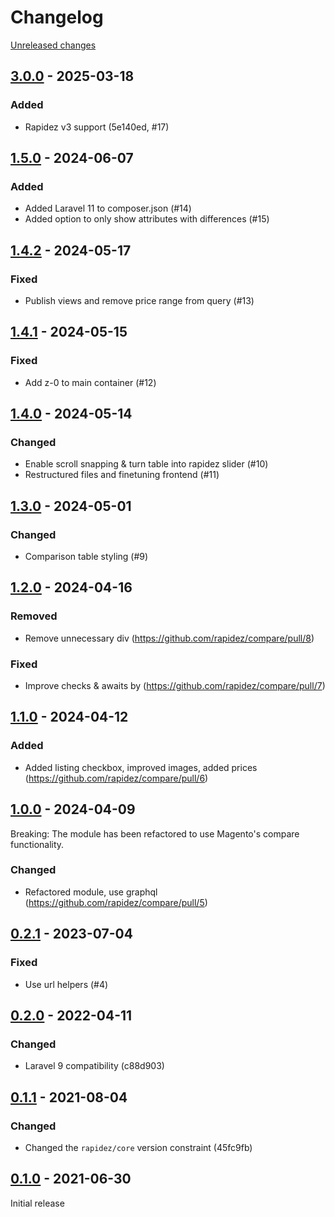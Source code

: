 # Changelog 

[Unreleased changes](https://github.com/rapidez/compare/compare/3.0.0...master)
## [3.0.0](https://github.com/rapidez/compare/releases/tag/3.0.0) - 2025-03-18

### Added

- Rapidez v3 support (5e140ed, #17)

## [1.5.0](https://github.com/rapidez/compare/releases/tag/1.5.0) - 2024-06-07

### Added

- Added Laravel 11 to composer.json (#14)
- Added option to only show attributes with differences (#15)

## [1.4.2](https://github.com/rapidez/compare/releases/tag/1.4.2) - 2024-05-17

### Fixed

- Publish views and remove price range from query (#13)

## [1.4.1](https://github.com/rapidez/compare/releases/tag/1.4.1) - 2024-05-15

### Fixed

- Add z-0 to main container (#12)

## [1.4.0](https://github.com/rapidez/compare/releases/tag/1.4.0) - 2024-05-14

### Changed

- Enable scroll snapping & turn table into rapidez slider (#10)
- Restructured files and finetuning frontend (#11)

## [1.3.0](https://github.com/rapidez/compare/releases/tag/1.3.0) - 2024-05-01

### Changed

- Comparison table styling (#9)

## [1.2.0](https://github.com/rapidez/compare/releases/tag/1.2.0) - 2024-04-16

### Removed
 - Remove unnecessary div (https://github.com/rapidez/compare/pull/8)
### Fixed
 - Improve checks & awaits by (https://github.com/rapidez/compare/pull/7)

## [1.1.0](https://github.com/rapidez/compare/releases/tag/1.1.0) - 2024-04-12

### Added
- Added listing checkbox, improved images, added prices (https://github.com/rapidez/compare/pull/6)


## [1.0.0](https://github.com/rapidez/compare/releases/tag/1.0.0) - 2024-04-09

Breaking: The module has been refactored to use Magento's compare functionality.

### Changed

- Refactored module, use graphql (https://github.com/rapidez/compare/pull/5)

## [0.2.1](https://github.com/rapidez/compare/releases/tag/0.2.1) - 2023-07-04

### Fixed

- Use url helpers (#4)

## [0.2.0](https://github.com/rapidez/compare/releases/tag/0.2.0) - 2022-04-11

### Changed

- Laravel 9 compatibility (c88d903)

## [0.1.1](https://github.com/rapidez/compare/releases/tag/0.1.1) - 2021-08-04

### Changed

- Changed the `rapidez/core` version constraint (45fc9fb)

## [0.1.0](https://github.com/rapidez/compare/releases/tag/0.1.0) - 2021-06-30

Initial release

